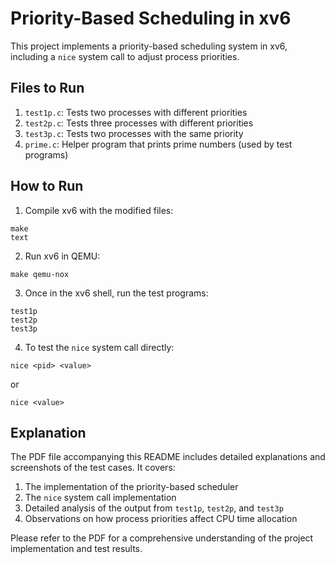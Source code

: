# Priority-Based Scheduling in xv6

This project implements a priority-based scheduling system in xv6, including a `nice` system call to adjust process priorities.

## Files to Run

1. `test1p.c`: Tests two processes with different priorities
2. `test2p.c`: Tests three processes with different priorities
3. `test3p.c`: Tests two processes with the same priority
4. `prime.c`: Helper program that prints prime numbers (used by test programs)

## How to Run

1. Compile xv6 with the modified files:
```
make
text
```

2. Run xv6 in QEMU:
```
make qemu-nox
```

3. Once in the xv6 shell, run the test programs:
```
test1p
test2p
test3p
```

4. To test the `nice` system call directly:
```
nice <pid> <value>
```
or
```
nice <value>
```

## Explanation

The PDF file accompanying this README includes detailed explanations and screenshots of the test cases. It covers:

1. The implementation of the priority-based scheduler
2. The `nice` system call implementation
3. Detailed analysis of the output from `test1p`, `test2p`, and `test3p`
4. Observations on how process priorities affect CPU time allocation

Please refer to the PDF for a comprehensive understanding of the project implementation and test results.
